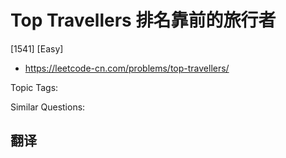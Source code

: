 # Top Travellers 排名靠前的旅行者

[1541] [Easy]

- https://leetcode-cn.com/problems/top-travellers/

Topic Tags:

Similar Questions:

## 翻译
